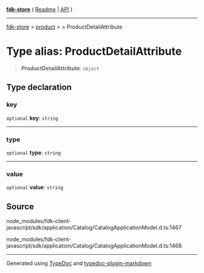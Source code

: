 [**fdk-store**](../../../README.md) ( [Readme](../../../README.md) \| [API](../../../API.md) )

---

[fdk-store](../../../API.md) > [product](../../README.md) > [<internal>](../README.md) > ProductDetailAttribute

# Type alias: ProductDetailAttribute

> **ProductDetailAttribute**: `object`

## Type declaration

### key

`optional` **key**: `string`

---

### type

`optional` **type**: `string`

---

### value

`optional` **value**: `string`

## Source

node_modules/fdk-client-javascript/sdk/application/Catalog/CatalogApplicationModel.d.ts:1467

node_modules/fdk-client-javascript/sdk/application/Catalog/CatalogApplicationModel.d.ts:1468

---

Generated using [TypeDoc](https://typedoc.org/) and [typedoc-plugin-markdown](https://www.npmjs.com/package/typedoc-plugin-markdown)
